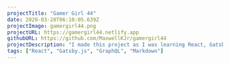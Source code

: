 ```yaml
---
projectTitle: "Gamer Girl 44"
date: 2020-03-28T06:10:05.639Z
projectImage: gamergirl44.png
projectURL: https://gamergirl44.netlify.app
githubURL: https://github.com/MaxwellKJr/gamergirl44
projectDescription: "I made this project as I was learning React, GatsbyJS and Materialize. On top of that, I managed to learn yaml so that I could host the post using the NetlifyCMS."
tags: ["React", "Gatsby.js", "GraphQL", "Markdown"]
---
```

